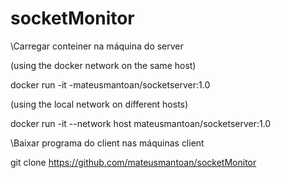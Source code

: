 # socketMonitor

\Carregar conteiner na máquina do server

(using the docker network on the same host)

docker run -it -mateusmantoan/socketserver:1.0

(using the local network on different hosts)

docker run -it --network host mateusmantoan/socketserver:1.0


\Baixar programa do client nas máquinas client

git clone https://github.com/mateusmantoan/socketMonitor
